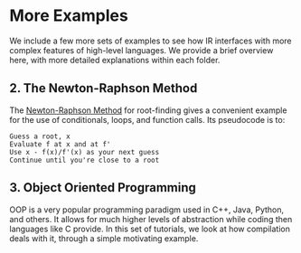 # More Examples

We include a few more sets of examples to see how IR interfaces with more complex features of high-level languages. We provide a brief overview here, with more detailed explanations within each folder.

## 2. The Newton-Raphson Method

The [Newton-Raphson Method](https://en.wikipedia.org/wiki/Newton%27s_method) for root-finding gives a convenient example for the use of conditionals, loops, and function calls. Its pseudocode is to:

```
Guess a root, x
Evaluate f at x and at f'
Use x - f(x)/f'(x) as your next guess
Continue until you're close to a root
```

## 3. Object Oriented Programming

OOP is a very popular programming paradigm used in C++, Java, Python, and others. It allows for much higher levels of abstraction while coding then languages like C provide. In this set of tutorials, we look at how compilation deals with it, through a simple motivating example.
